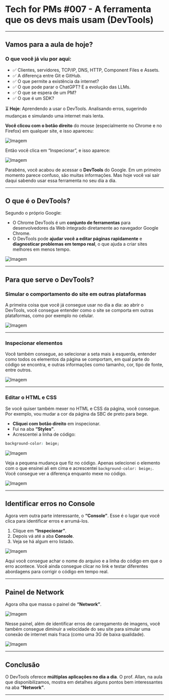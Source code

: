 # Tech for PMs #007 - A ferramenta que os devs mais usam (DevTools)

---

## Vamos para a aula de hoje?

### O que você já viu por aqui:
- ✅ Clientes, servidores, TCP/IP, DNS, HTTP, Component Files e Assets.
- ✅ A diferença entre Git e GitHub.
- ✅ O que permite a existência da internet?
- ✅ O que pode parar o ChatGPT? E a evolução das LLMs.
- ✅ O que se espera de um PM?
- ✅ O que é um SDK?

⏳ **Hoje**: Aprendendo a usar o DevTools. Analisando erros, sugerindo mudanças e simulando uma internet mais lenta.

**Você clicou com o botão direito** do mouse (especialmente no Chrome e no Firefox) em qualquer site, e isso apareceu:

![Imagem](https://mcusercontent.com/a60fed1c9ecd9b3833bcc9130/images/107e1592-f3d8-78fc-3447-f4ec6d0cb5aa.png)

Então você clica em “Inspecionar”, e isso aparece:

![Imagem](https://mcusercontent.com/a60fed1c9ecd9b3833bcc9130/images/2cab18f6-4434-9084-e574-0b0051f2b817.jpeg)

Parabéns, você acabou de acessar o **DevTools** do Google. Em um primeiro momento parece confuso, são muitas informações. Mas hoje você vai sair daqui sabendo usar essa ferramenta no seu dia a dia.

---

## O que é o DevTools?

Segundo o próprio Google:
- O Chrome DevTools é um **conjunto de ferramentas** para desenvolvedores da Web integrado diretamente ao navegador Google Chrome.
- O DevTools pode **ajudar você a editar páginas rapidamente** e **diagnosticar problemas em tempo real**, o que ajuda a criar sites melhores em menos tempo.

![Imagem](https://mcusercontent.com/a60fed1c9ecd9b3833bcc9130/images/8b9f99f2-f754-874b-6d63-feb8695114b4.png)

---

## Para que serve o DevTools?

### Simular o comportamento do site em outras plataformas
A primeira coisa que você já consegue usar no dia a dia: ao abrir o DevTools, você consegue entender como o site se comporta em outras plataformas, como por exemplo no celular.

![Imagem](https://mcusercontent.com/a60fed1c9ecd9b3833bcc9130/images/7c37fa8f-91ce-abbf-3d47-7bdf0ff937cf.png)

---

### Inspecionar elementos
Você também consegue, ao selecionar a seta mais à esquerda, entender como todos os elementos da página se comportam, em qual parte do código se encontra, e outras informações como tamanho, cor, tipo de fonte, entre outros.

![Imagem](https://mcusercontent.com/a60fed1c9ecd9b3833bcc9130/images/d9327f4c-4eaf-b11b-6722-c35ab5ca6844.jpeg)

---

### Editar o HTML e CSS
Se você quiser também mexer no HTML e CSS da página, você consegue. Por exemplo, vou mudar a cor da página da SBC de preto para bege. 
- **Cliquei com botão direito** em inspecionar.
- Fui na aba **“Styles”**.
- Acrescentei a linha de código:

```css
background-color: beige;
```

![Imagem](https://mcusercontent.com/a60fed1c9ecd9b3833bcc9130/images/391a107d-afe7-682b-eeb8-2480cf677244.jpeg)

Veja a pequena mudança que fiz no código. Apenas selecionei o elemento com o que ensinei ali em cima e acrescentei `background-color: beige;`. Você consegue ver a diferença enquanto mexe no código.

![Imagem](https://mcusercontent.com/a60fed1c9ecd9b3833bcc9130/images/f9fa1485-6ce3-2983-8291-f189dece2aa6.jpeg)

---

## Identificar erros no Console

Agora vem outra parte interessante, o **“Console”**. Esse é o lugar que você clica para identificar erros e arrumá-los. 
1. Clique em **“Inspecionar”**.
2. Depois vá até a aba **Console**.
3. Veja se há algum erro listado.

![Imagem](https://mcusercontent.com/a60fed1c9ecd9b3833bcc9130/images/4c2fd05c-1e41-bb7b-c222-9fe665d910b9.png)

Aqui você consegue achar o nome do arquivo e a linha do código em que o erro acontece. Você ainda consegue clicar no link e testar diferentes abordagens para corrigir o código em tempo real.

---

## Painel de Network

Agora olha que massa o painel de **“Network”**.

![Imagem](https://mcusercontent.com/a60fed1c9ecd9b3833bcc9130/images/40a3e97b-9d25-1ed4-fff4-9ab3e7397b73.jpeg)

Nesse painel, além de identificar erros de carregamento de imagens, você também consegue diminuir a velocidade do seu site para simular uma conexão de internet mais fraca (como uma 3G de baixa qualidade).

![Imagem](https://mcusercontent.com/a60fed1c9ecd9b3833bcc9130/images/7226cf8f-21ef-7d32-59a6-7c624868c710.png)

---

## Conclusão

O DevTools oferece **múltiplas aplicações no dia a dia**. O prof. Allan, na aula que disponibilizamos, mostra em detalhes alguns pontos bem interessantes na aba **“Network”**.

---